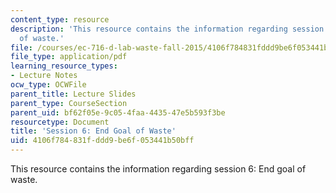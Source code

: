 ```yaml
---
content_type: resource
description: 'This resource contains the information regarding session 6: End goal
  of waste.'
file: /courses/ec-716-d-lab-waste-fall-2015/4106f784831fddd9be6f053441b50bff_MITEC_716F15_Session6.pdf
file_type: application/pdf
learning_resource_types:
- Lecture Notes
ocw_type: OCWFile
parent_title: Lecture Slides
parent_type: CourseSection
parent_uid: bf62f05e-9c05-4faa-4435-47e5b593f3be
resourcetype: Document
title: 'Session 6: End Goal of Waste'
uid: 4106f784-831f-ddd9-be6f-053441b50bff
---
```

This resource contains the information regarding session 6: End goal of waste.

